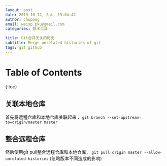 ```yaml
---
layout: post
date: 2019-10-12, Sat, 19:04:42
author: Chopong
email: weisp.pku@gmail.com
categories: 技术工具

title: Git合并无关的历史
subtitle: Merge unrelated histories of git
tags: git github
---
```


# Table of Contents #

{:toc}

## 关联本地仓库 ##

首先将远程仓库和本地仓库关联起来：
`git branch --set-upstream-to=origin/master master`

## 整合远程仓库 ##

然后使用git pull整合远程仓库和本地仓库，
`git pull origin master --allow-unrelated-histories`
(忽略版本不同造成的影响)

